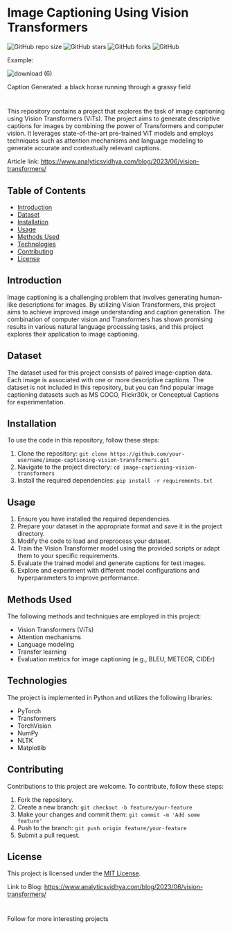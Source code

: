 # Image Captioning Using Vision Transformers

![GitHub repo size](https://img.shields.io/github/repo-size/inuwamobarak/Image-captioning-ViT)
![GitHub stars](https://img.shields.io/github/stars/inuwamobarak/Image-captioning-ViT?style=social)
![GitHub forks](https://img.shields.io/github/forks/inuwamobarak/Image-captioning-ViT?style=social)
![GitHub](https://img.shields.io/github/license/inuwamobarak/Image-captioning-ViT)

Example:

![download (6)](https://github.com/inuwamobarak/Image-captioning-ViT/assets/65142149/3bd2e23b-c39a-4a76-9038-42f83476ace1)

Caption Generated: a black horse running through a grassy field
#

This repository contains a project that explores the task of image captioning using Vision Transformers (ViTs). The project aims to generate descriptive captions for images by combining the power of Transformers and computer vision. It leverages state-of-the-art pre-trained ViT models and employs techniques such as attention mechanisms and language modeling to generate accurate and contextually relevant captions.

Article link: https://www.analyticsvidhya.com/blog/2023/06/vision-transformers/

## Table of Contents
- [Introduction](#introduction)
- [Dataset](#dataset)
- [Installation](#installation)
- [Usage](#usage)
- [Methods Used](#methods-used)
- [Technologies](#technologies)
- [Contributing](#contributing)
- [License](#license)

## Introduction
Image captioning is a challenging problem that involves generating human-like descriptions for images. By utilizing Vision Transformers, this project aims to achieve improved image understanding and caption generation. The combination of computer vision and Transformers has shown promising results in various natural language processing tasks, and this project explores their application to image captioning.

## Dataset
The dataset used for this project consists of paired image-caption data. Each image is associated with one or more descriptive captions. The dataset is not included in this repository, but you can find popular image captioning datasets such as MS COCO, Flickr30k, or Conceptual Captions for experimentation.

## Installation
To use the code in this repository, follow these steps:
1. Clone the repository: `git clone https://github.com/your-username/image-captioning-vision-transformers.git`
2. Navigate to the project directory: `cd image-captioning-vision-transformers`
3. Install the required dependencies: `pip install -r requirements.txt`

## Usage
1. Ensure you have installed the required dependencies.
2. Prepare your dataset in the appropriate format and save it in the project directory.
3. Modify the code to load and preprocess your dataset.
4. Train the Vision Transformer model using the provided scripts or adapt them to your specific requirements.
5. Evaluate the trained model and generate captions for test images.
6. Explore and experiment with different model configurations and hyperparameters to improve performance.

## Methods Used
The following methods and techniques are employed in this project:
- Vision Transformers (ViTs)
- Attention mechanisms
- Language modeling
- Transfer learning
- Evaluation metrics for image captioning (e.g., BLEU, METEOR, CIDEr)

## Technologies
The project is implemented in Python and utilizes the following libraries:
- PyTorch
- Transformers
- TorchVision
- NumPy
- NLTK
- Matplotlib

## Contributing
Contributions to this project are welcome. To contribute, follow these steps:
1. Fork the repository.
2. Create a new branch: `git checkout -b feature/your-feature`
3. Make your changes and commit them: `git commit -m 'Add some feature'`
4. Push to the branch: `git push origin feature/your-feature`
5. Submit a pull request.

## License
This project is licensed under the [MIT License](LICENSE).

Link to Blog: https://www.analyticsvidhya.com/blog/2023/06/vision-transformers/

#
Follow for more interesting projects
